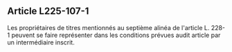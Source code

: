 Article L225-107-1
----
Les propriétaires de titres mentionnés au septième alinéa de l'article L. 228-1
peuvent se faire représenter dans les conditions prévues audit article par un
intermédiaire inscrit.
